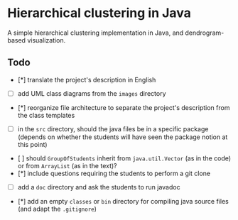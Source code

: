 # Hierarchical clustering in Java

A simple hierarchical clustering implementation in Java, and dendrogram-based visualization.

## Todo

- [*] translate the project's description in English
- [ ] add UML class diagrams from the `images` directory
- [*] reorganize file architecture to separate the project's description from the class templates
- [ ] in the `src` directory, should the java files be in a specific package (depends on whether the students will have seen the package notion at this point)
- [ ] should `GroupOfStudents` inherit from `java.util.Vector` (as in the code) or from `ArrayList` (as in the text)?
- [*] include questions requiring the students to perform a git clone
- [ ] add a `doc` directory and ask the students to run javadoc
- [*] add an empty `classes` or `bin` directory for compiling java source files (and adapt the `.gitignore`)

